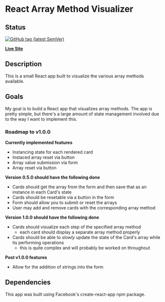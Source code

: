 # React Array Method Visualizer

## Status

[![GitHub tag (latest SemVer)](https://img.shields.io/github/tag/wilsonj806/react-array-method-visualizer.svg)](https://github.com/wilsonj806/react-array-method-visualizer)

[**Live Site**](https://wilsonj806.github.io/react-array-method-visualizer/)

## Description

This is a small React app built to visualize the various array methods available.

## Goals

My goal is to build a React app that visualizes array methods. The app is pretty simple, but there's a large amount of state management involved due to the way I want to implement this.

### Roadmap to v1.0.0

**Currently implemented features**
- Instancing state for each rendered card
- Instaced array reset via button
- Array value submission via form
- Array reset via button

**Version 0.5.0 should have the following done**
- Cards should get the array from the form and then save that as an instance in each Card's state
- Cards should be resetable via a button in the form
- Form should allow you to submit or reset the arrays
- User may add and remove cards with the corresponding array method

**Version 1.0.0 should have the following done**
- Cards should visualize each step of the specified array method
  - each card should display a separate array method properly
- Cards should be able to *slowly* update the state of the Card's array while its performing operations
  - this is quite complex and will probably be worked on throughout

**Post v1.0.0 features**
- Allow for the addition of strings into the form

## Dependencies

This app was built using Facebook's create-react-app npm package.